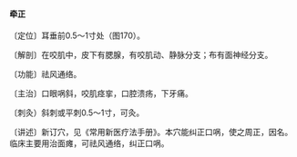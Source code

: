#### 牵正

〔定位〕耳垂前0.5～1寸处（图170）。

〔解剖〕在咬肌中，皮下有腮腺，有咬肌动、静脉分支；布有面神经分支。

〔功能〕祛风通络。

〔主治〕口眼㖞斜，咬肌痉挛，口腔溃疡，下牙痛。

〔刺灸）斜刺或平刺0.5～1寸，可灸。

〔讲述〕新订穴，见《常用新医疗法手册》。本穴能纠正口㖞，使之周正，因名。临床主要用治面瘫，可祛风通络，纠正口㖞。
